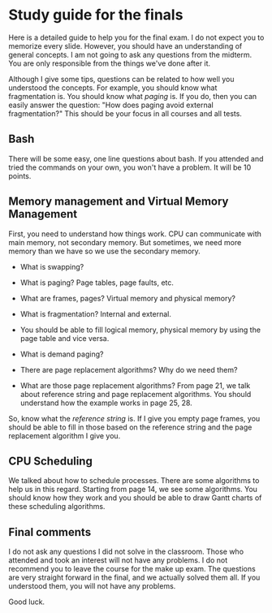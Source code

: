 # Study guide for the finals

Here is a detailed guide to help you for the final exam. I do not expect you to memorize every slide. However, you should have an understanding of general concepts. I am not going to ask any questions from the midterm. You are only responsible from the things we've done after it. 

Although I give some tips, questions can be related to how well you understood the concepts. For example, you should know what fragmentation is. You should know what *paging* is. If you do, then you can easily answer the question: "How does paging avoid external fragmentation?" This should be your focus in all courses and all tests.



## Bash

There will be some easy, one line questions about bash. If you attended and tried the commands on your own, you won't have a problem. It will be 10 points.

## Memory management and Virtual Memory Management

First, you need to understand how things work. CPU can communicate with main memory, not secondary memory. But sometimes, we need more memory than we have so we use the secondary memory. 

* What is swapping?
* What is paging? Page tables, page faults, etc. 
* What are frames, pages? Virtual memory and physical memory?
* What is fragmentation? Internal and external.
* You should be able to fill logical memory, physical memory by using the page table and vice versa.

* What is demand paging?
* There are page replacement algorithms? Why do we need them?
* What are those page replacement algorithms? From page 21, we talk about reference string and page replacement algorithms. You should understand how the example works in page 25, 28. 

So, know what the *reference string* is. If I give you empty page frames, you should be able to fill in those based on the reference string and the page replacement algorithm I give you.


## CPU Scheduling

We talked about how to schedule processes. There are some algorithms to help us in this regard. Starting from page 14, we see some algorithms. You should know how they work and you should be able to draw Gantt charts of these scheduling algorithms.

## Final comments

I do not ask any questions I did not solve in the classroom. Those who attended and took an interest will not have any problems. I do not recommend you to leave the course for the make up exam. The questions are very straight forward in the final, and we actually solved them all. If you understood them, you will not have any problems.

Good luck.



